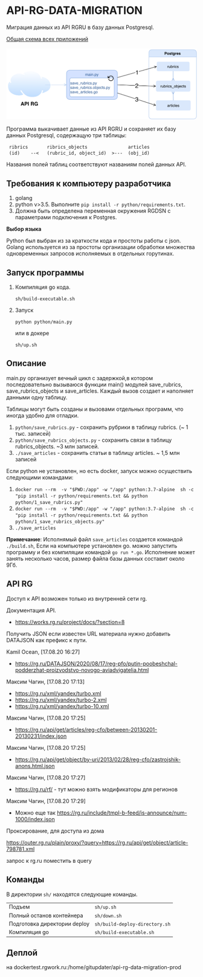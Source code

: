 API-RG-DATA-MIGRATION
====================

Миграция данных из API RGRU в базу данных Postgresql. 

<a href="https://viewer.diagrams.net/?highlight=0000ff&p=anim&edit=_blank&layers=1&nav=1&title=RG%20NLP%20project.drawio#Uhttps%3A%2F%2Fdrive.google.com%2Fuc%3Fid%3D1yflDpag5TSUrKPRsHgFzR2sBhjBY_7tz%26export%3Ddownload">Общая схема всех приложений</a>
<br>
<br>
![schema](images/schema.png)

Программа выкачивает данные из API RGRU и сохраняет их базу данных Postgresql,
содержащую три таблицы:
```
 ribrics       ribrics_objects               articles
 (id)    --<   (rubric_id, object_id)  >---  (obj_id)

```
Названия полей таблиц соответствуют названиям полей данных API.


Требования к компьютеру разработчика
---------
1. golang 
2. python v>3.5. Выполните `pip install -r python/requirements.txt`.
3. Должна быть определена переменная окружения RGDSN 
   c параметрами подключения к Postgres.

**Выбор языка**

Python был выбран из за краткости кода и простоты работы с json. 
Golang используется из за простоты организации обработки 
множества одновременных запросов исполняемых в отдельных горутинах. 

Запуск программы
--------
1. Компиляция go кода.
    ```
    sh/build-executable.sh
    ```
2. Запуск 
    ```
    python python/main.py
    ```
    или в докере
    ```
    sh/up.sh
    ```



<!-- 
Первую версию sqllite можно скачать здесь: <https://1drv.ms/u/s!AmtnhvXAi-RmgoQuuTUD4gdrYrJPyA?e=L4175E> 
(Пароль: rosg******)
-->

Описание
-------
main.py организует вечный цикл с задержкой,в котором последовательно
вызываюся функции main() модулей save_rubrics, save_rubrics_objects и save_articles.
Каждый вызов создает и наполняет данными одну таблицу. 

Таблицы могут быть созданы и вызовами отдельных программ, что иногда удобно для отладки.

1. `python/save_rubrics.py` - сохранить рубрики в таблицу rubrics. (~ 1 тыс. записей)
2. `python/save_rubrics_objects.py` - сохранить  связи в таблицу rubrics_objects. ~3 млн записей.
3. `./save_articles` - сохранить статьи в таблицу articles. ~ 1,5 млн записей 

Если python не установлен, но есть docker, запуск можно осуществить следующими командами:

1. `docker run --rm  -v "$PWD:/app" -w "/app" python:3.7-alpine  sh -c "pip install -r python/requirements.txt && python python/1_save_rubrics.py"`
2. `docker run --rm  -v "$PWD:/app" -w "/app" python:3.7-alpine  sh -c "pip install -r python/requirements.txt && python python/1_save_rubrics_objects.py"`
3. `./save_articles` 

**Примечание**: Исполнямый файл `save_articles` создается командой `./build.sh`,
Если на компьютере установлен go. можно запустить программу и без компиляции командой `go run *.go`. 
Исполнение может занять несколько часов, размер файла базы данных составит около 9Гб.




## API RG

Доступ к API возможен только из внутренней сети rg.

Документация API.
- https://works.rg.ru/project/docs/?section=8

Получить JSON если известен URL материала нужно добавить DATAJSON
как префикс к пути. 

Kamil Ocean, [17.08.20 16:27]
- https://rg.ru/DATAJSON/2020/08/17/reg-pfo/putin-poobeshchal-podderzhat-proizvodstvo-novogo-aviadvigatelia.html

Максим Чагин, [17.08.20 17:13]

- https://rg.ru/xml/yandex/turbo.xml
- https://rg.ru/xml/yandex/turbo-2.xml
- https://rg.ru/xml/yandex/turbo-10.xml

Максим Чагин, [17.08.20 17:25]
- https://rg.ru/api/get/articles/reg-cfo/between-20130201-20130231/index.json

Максим Чагин, [17.08.20 17:25]
- https://rg.ru/api/get/object/by-uri/2013/02/28/reg-cfo/zastrojshik-anons.html.json

Максим Чагин, [17.08.20 17:27]
- https://rg.ru/rf/ - тут можно взять модификаторы для регионов

Максим Чагин, [17.08.20 17:29]
- Можно еще так https://rg.ru/include/tmpl-b-feed/is-announce/num-1000/index.json



Проксирование, для доступа из дома

https://outer.rg.ru/plain/proxy/?query=https://rg.ru/api/get/object/article-798781.xml

запрос к rg.ru поместить в query


Команды
-------
В директории `sh/` находятся следующие команды.


|   |   |
|---|---|
Подъем                                      | `sh/up.sh`
Полный останов контейнера                   | `sh/down.sh`
Подготовка директории deploy                | `sh/build-deploy-directory.sh`
Компиляция go                               | `sh/build-executable.sh`

Деплой
-------

на dockertest.rgwork.ru:/home/gitupdater/api-rg-data-migration-prod